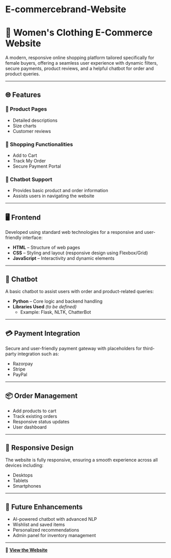 # E-commercebrand-Website
# 👗 Women's Clothing E-Commerce Website 

A modern, responsive online shopping platform tailored specifically for female buyers, offering a seamless user experience with dynamic filters, secure payments, product reviews, and a helpful chatbot for order and product queries.


---

## 🌐 Features

### 🧥 Product Pages
- Detailed descriptions  
- Size charts  
- Customer reviews  

### 🛒 Shopping Functionalities
- Add to Cart  
- Track My Order  
- Secure Payment Portal  

### 💬 Chatbot Support
- Provides basic product and order information  
- Assists users in navigating the website  

---

## 🖥️ Frontend

Developed using standard web technologies for a responsive and user-friendly interface:
- **HTML** – Structure of web pages  
- **CSS** – Styling and layout (responsive design using Flexbox/Grid)  
- **JavaScript** – Interactivity and dynamic elements  

---

## 🤖 Chatbot

A basic chatbot to assist users with order and product-related queries:
- **Python** – Core logic and backend handling  
- **Libraries Used** *(to be defined)*  
  - Example: Flask, NLTK, ChatterBot  

---

## 💳 Payment Integration

Secure and user-friendly payment gateway with placeholders for third-party integration such as:
- Razorpay  
- Stripe  
- PayPal  

---

## 📦 Order Management

- Add products to cart  
- Track existing orders  
- Responsive status updates  
- User dashboard  

---

## 📱 Responsive Design

The website is fully responsive, ensuring a smooth experience across all devices including:
- Desktops  
- Tablets  
- Smartphones  

---

## 🚀 Future Enhancements

- AI-powered chatbot with advanced NLP  
- Wishlist and saved items  
- Personalized recommendations  
- Admin panel for inventory management  

---

🔗 **[View the Website](https://chhavi7104.github.io/e-commercebrand-website/)**  
